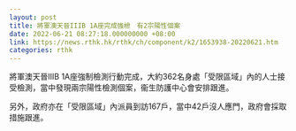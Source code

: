```yaml
---
layout: post
title: 將軍澳天晉IIIB 1A座完成強檢　有2宗陽性個案
date: 2022-06-21 08:27:18.000000000 +08:00
link: https://news.rthk.hk/rthk/ch/component/k2/1653938-20220621.htm
categories: rthk
---
```


將軍澳天晉IIIB 1A座強制檢測行動完成，大約362名身處「受限區域」內的人士接受檢測，當中發現兩宗陽性檢測個案，衞生防護中心會安排跟進。

另外，政府亦在「受限區域」內派員到訪167戶，當中42戶沒人應門，政府會採取措施跟進。
